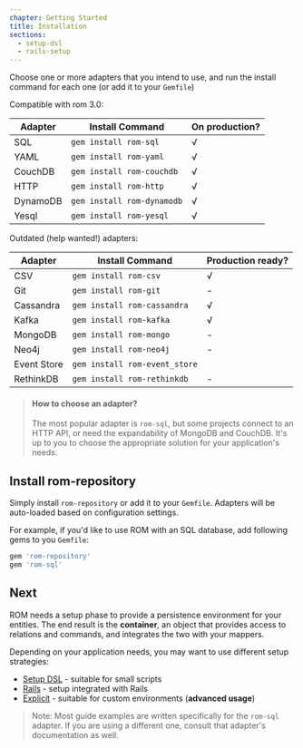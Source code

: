 ```yaml
---
chapter: Getting Started
title: Installation
sections:
  - setup-dsl
  - rails-setup
---
```


Choose one or more adapters that you intend to use, and run the install command
for each one (or add it to your `Gemfile`)

Compatible with rom 3.0:

|Adapter|Install Command|On production?|
|-------|---------------|---|
|SQL|`gem install rom-sql`| √ |
|YAML|`gem install rom-yaml`| √ |
|CouchDB|`gem install rom-couchdb`| √ |
|HTTP|`gem install rom-http`| √ |
|DynamoDB|`gem install rom-dynamodb`| √ |
|Yesql|`gem install rom-yesql`| √ |

Outdated (help wanted!) adapters:

|Adapter|Install Command|Production ready?
|-------|---------------|---|
|CSV|`gem install rom-csv`| √ |
|Git|`gem install rom-git`| - |
|Cassandra|`gem install rom-cassandra`| √ |
|Kafka|`gem install rom-kafka`| √ |
|MongoDB|`gem install rom-mongo`| - |
|Neo4j|`gem install rom-neo4j`| - |
|Event Store|`gem install rom-event_store`|
|RethinkDB|`gem install rom-rethinkdb`| - |

> #### How to choose an adapter?
>
> The most popular adapter is `rom-sql`, but some projects connect to an HTTP
> API, or need the expandability of MongoDB and CouchDB. It's up to you to
> choose the appropriate solution for your application's needs.

## Install rom-repository

Simply install `rom-repository` or add it to your `Gemfile`. Adapters will be
auto-loaded based on configuration settings.

For example, if you'd like to use ROM with an SQL database, add following gems to
you `Gemfile`:

``` ruby
gem 'rom-repository'
gem 'rom-sql'
```

## Next

ROM needs a setup phase to provide a persistence environment for your entities.
The end result is the **container**, an object that provides access to relations
and commands, and integrates the two with your mappers.

Depending on your application needs, you may want to use different setup strategies:

* [Setup DSL](/learn/%{version}/getting-started/setup-dsl) - suitable for small scripts
* [Rails](/learn/%{version}/getting-started/rails-setup) - setup integrated with Rails
* [Explicit](/learn/%{version}/advanced/explicit-setup) - suitable for custom environments (**advanced usage**)

> Note: Most guide examples are written specifically for the `rom-sql` adapter.
> If you are using a different one, consult that adapter's documentation as
> well.
